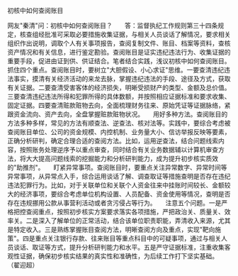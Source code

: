 初核中如何查阅账目

网友"秦清"问：初核中如何查阅账目？　　答：监督执纪工作规则第三十四条规定，核查组经批准可采取必要措施收集证据，与相关人员谈话了解情况，要求相关组织作出说明，调取个人有关事项报告，查阅复制文件、账目、档案等资料，查核资产情况和有关信息，进行鉴定勘验。查阅账目是证实违纪违法行为、收集证据的重要手段，促进由证到供、供证结合。笔者结合实践，浅议初核中如何查阅账目。　　抓住四个重点。查阅账目时，要树立"大胆假设、小心求证"思维。一要查清违纪违法事实，摸清有关经济活动的来龙去脉，掌握违纪违法的手段、途径及方式，获取有关证据。二要查清受害客体的经济损失，明晰受损财产的类型、金额及总价值。三要查清违纪违法所得和犯罪所得的具体数额，并按照相应证据标准和要求收集、固定证据。四要查清赃款赃物去向，全面梳理财务往来、原始凭证等证据脉络，紧跟资金流向、资产去向，全盘掌握赃款赃物状况。　　用好多种方法。查阅账目的方法多种多样，常见的方法有顺查法、逆查法、核对法等。实践中，要综合考虑被查阅账目单位、公司的资金规模、内控机制、业务量大小、信访举报反映等要素，正确分析研判，确定合理合适的查阅方法。比如，运用逆查法，结合问题线索内容，按照账务处理逆序予以重点审查，同时结合有关业务数据辅以计算机审查方法，将大大提高问题线索的挖掘能力和分析研判能力，成为提升初步核实质效的"助推剂"。　　盯紧异常事项。查阅账目时，要重点关注异常数字、异常时间等异常事项，从异常点入手，综合运用谈话了解、调查取证等措施查明是否存在违纪违法犯罪行为。比如，对于关联单位和关联个人资金往来中挂账时间较长、金额较大的经济事项，要综合考虑单位机构设置、人员配备、资金使用等情况，查明是否存在违规挪用公款从事营利活动或者贪污侵占等行为。　　注意五个问题。一是严格把控查阅重点，按照初步核实方案要求落实各项措施，严把政治关、质量关、效率关。二是深入了解单位的正常活动，结合该单位职责职能，弄清收入来源，尤其是特定收入。三是熟练掌握账目查阅方法，明晰查阅方向及重点，实现"靶向施策"。四是重点关注银行存款、往来账目等重点科目中的可疑事项，通过与相关人员谈话、取证等方式，提升分析研判能力和水平。五是严守证据标准，注重收集客观性证据，确保初步核实结果的真实性和准确性，为后续工作打下坚实基础。　　（翟迎超）
